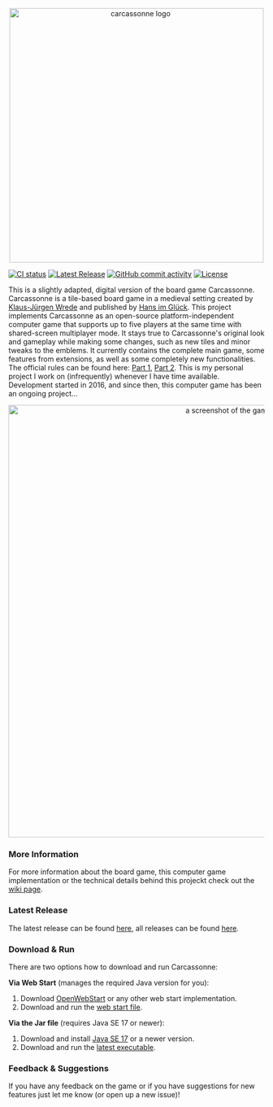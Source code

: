 <p align="center"> 
	<img alt="carcassonne logo" src="src/main/resources/splash@200pct.png?raw=true" width="500">
</p>

[![CI status](https://github.com/tsaglam/Carcassonne/actions/workflows/CI.yml/badge.svg)](https://github.com/tsaglam/Carcassonne/actions)
[![Latest Release](https://img.shields.io/github/release/tsaglam/Carcassonne.svg)](https://github.com/jplag/jplag/releases/latest)
[![GitHub commit activity](https://img.shields.io/github/commit-activity/y/tsaglam/Carcassonne)](https://github.com/tsaglam/Carcassonne/pulse)
[![License](https://img.shields.io/github/license/tsaglam/Carcassonne?color=informational)](https://github.com/tsaglam/Carcassonne/blob/master/LICENSE)

This is a slightly adapted, digital version of the board game Carcassonne. <br>
Carcassonne is a tile-based board game in a medieval setting created by [Klaus-Jürgen Wrede](https://www.kjwrede.de/) and published by [Hans im Glück](https://www.hans-im-glueck.de/).
This project implements Carcassonne as an open-source platform-independent computer game that supports up to five players at the same time with shared-screen multiplayer mode. It stays true to Carcassonne's original look and gameplay while making some changes, such as new tiles and minor tweaks to the emblems. It currently contains the complete main game, some features from extensions, as well as some completely new functionalities.
The official rules can be found here: [Part 1](https://images.zmangames.com/filer_public/d5/20/d5208d61-8583-478b-a06d-b49fc9cd7aaa/zm7810_carcassonne_rules.pdf), [Part 2](https://images.zmangames.com/filer_public/14/af/14af825c-9879-42b8-851d-35ce41df7767/carcassonne-supplement.pdf).
This is my personal project I work on (infrequently) whenever I have time available.
Development started in 2016, and since then, this computer game has been an ongoing project...

<p align="center">
	<img alt="a screenshot of the game" src="preview.jpg?raw=true" width="850">
</p>

### More Information
For more information about the board game, this computer game implementation or the technical details behind this projeckt check out the [wiki page](https://github.com/tsaglam/Carcassonne/wiki).

### Latest Release
The latest release can be found [here](https://github.com/tsaglam/Carcassonne/releases/latest), all releases can be found [here](https://github.com/tsaglam/Carcassonne/releases).

### Download & Run
There are two options how to download and run Carcassonne:

**Via Web Start** (manages the required Java version for you):
 1. Download [OpenWebStart](https://openwebstart.com/download/) or any other web start implementation.
 2. Download and run the [web start file](https://github.com/tsaglam/Carcassonne/releases/download/v1.8/Carcassonne-v1.8.jnlp).

**Via the Jar file** (requires Java SE 17 or newer):
 1. Download and install [Java SE 17](https://www.oracle.com/de/java/technologies/javase-downloads.html) or a newer version.
 2. Download and run the [latest executable](https://github.com/tsaglam/Carcassonne/releases/download/v1.8.1/Carcassonne-v1.8.1.jar).

### Feedback & Suggestions
If you have any feedback on the game or if you have suggestions for new features just let me know (or open up a new issue)!
